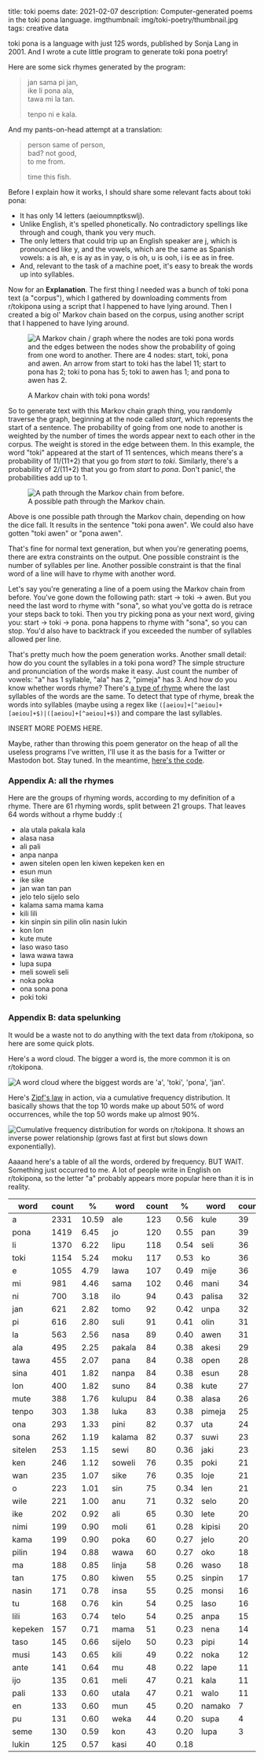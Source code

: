title: toki poems
date: 2021-02-07
description: Computer-generated poems in the toki pona language.
imgthumbnail: img/toki-poetry/thumbnail.jpg
tags: creative data

toki pona is a language with just 125 words, published by Sonja Lang in 2001. And I wrote a cute little program to generate toki pona poetry!

Here are some sick rhymes generated by the program:

> jan sama pi jan,  
> ike li pona ala,  
> tawa mi la tan.  
>  
> tenpo ni e kala.

And my pants-on-head attempt at a translation:

> person same of person,  
> bad? not good,  
> to me from.  
>  
> time this fish.

Before I explain how it works, I should share some relevant facts about toki pona:

* It has only 14 letters (aeioumnptkswlj).
* Unlike English, it's spelled phonetically. No contradictory spellings like through and cough, thank you very much.
* The only letters that could trip up an English speaker are j, which is pronounced like y, and the vowels, which are the same as Spanish vowels: a is ah, e is ay as in yay, o is oh, u is ooh, i is ee as in free.
* And, relevant to the task of a machine poet, it's easy to break the words up into syllables.

Now for an **Explanation**. The first thing I needed was a bunch of toki pona text (a "corpus"), which I gathered by downloading comments from r/tokipona using a script that I happened to have lying around. Then I created a big ol' Markov chain based on the corpus, using another script that I happened to have lying around.

<figure>

<img src="{{ url_for('static', filename='img/toki-poetry/chain.png') }}"
     alt="A Markov chain / graph where the nodes are toki pona words and the edges between the nodes show the probability of going from one word to another. There are 4 nodes: start, toki, pona and awen. An arrow from start to toki has the label 11; start to pona has 2; toki to pona has 5; toki to awen has 1; and pona to awen has 2."
     class="centered">

<figcaption>A Markov chain with toki pona words!</figcaption>
</figure>

So to generate text with this Markov chain graph thing, you randomly traverse the graph, beginning at the node called *start*, which represents the start of a sentence. The probability of going from one node to another is weighted by the number of times the words appear next to each other in the corpus. The weight is stored in the edge between them. In this example, the word "toki" appeared at the start of 11 sentences, which means there's a probability of 11/(11+2) that you go from *start* to *toki*. Similarly, there's a probability of 2/(11+2) that you go from *start* to *pona*. Don't panic!, the probabilities add up to 1.

<figure>
<img src="{{ url_for('static', filename='img/toki-poetry/path.png') }}"
     alt="A path through the Markov chain from before."
     class="centered">

<figcaption>A possible path through the Markov chain.</figcaption>
</figure>

Above is one possible path through the Markov chain, depending on how the dice fall. It results in the sentence "toki pona awen". We could also have gotten "toki awen" or "pona awen".

That's fine for normal text generation, but when you're generating poems, there are extra constraints on the output. One possible constraint is the number of syllables per line. Another possible constraint is that the final word of a line will have to rhyme with another word.

Let's say you're generating a line of a poem using the Markov chain from before. You've gone down the following path: start -> toki -> awen. But you need the last word to rhyme with "sona", so what you've gotta do is retrace your steps back to toki. Then you try picking pona as your next word, giving you: start -> toki -> pona. pona happens to rhyme with "sona", so you can stop. You'd also have to backtrack if you exceeded the number of syllables allowed per line.

That's pretty much how the poem generation works. Another small detail: how do you count the syllables in a toki pona word? The simple structure and pronunciation of the words make it easy. Just count the number of vowels: "a" has 1 syllable, "ala" has 2, "pimeja" has 3. And how do you know whether words rhyme? There's [a type of rhyme](https://en.wikipedia.org/wiki/Rhyme) where the last syllables of the words are the same. To detect that type of rhyme, break the words into syllables (maybe using a regex like `([aeiou]+[^aeiou]+[aeiou]+$)|([aeiou]+[^aeiou]+$)`) and compare the last syllables.

INSERT MORE POEMS HERE.

Maybe, rather than throwing this poem generator on the heap of all the useless programs I've written, I'll use it as the basis for a Twitter or Mastodon bot. Stay tuned. In the meantime, [here's the code](https://github.com/Kevinpgalligan/toki-poems).

### Appendix A: all the rhymes
Here are the groups of rhyming words, according to my definition of a rhyme. There are 61 rhyming words, split between 21 groups. That leaves 64 words without a rhyme buddy :(

* ala utala pakala kala
* alasa nasa
* ali pali
* anpa nanpa
* awen sitelen open len kiwen kepeken ken en
* esun mun
* ike sike
* jan wan tan pan
* jelo telo sijelo selo
* kalama sama mama kama
* kili lili
* kin sinpin sin pilin olin nasin lukin
* kon lon
* kute mute
* laso waso taso
* lawa wawa tawa
* lupa supa
* meli soweli seli
* noka poka
* ona sona pona
* poki toki

### Appendix B: data spelunking
It would be a waste not to do anything with the text data from r/tokipona, so here are some quick plots.

Here's a word cloud. The bigger a word is, the more common it is on r/tokipona.

<img src="{{ url_for('static', filename='img/toki-poetry/word-cloud.png') }}"
     alt="A word cloud where the biggest words are 'a', 'toki', 'pona', 'jan'."
     class="centered">

Here's [Zipf's law](https://en.wikipedia.org/wiki/Zipf%27s_law) in action, via a cumulative frequency distribution. It basically shows that the top 10 words make up about 50% of word occurrences, while the top 50 words make up almost 90%.

<img src="{{ url_for('static', filename='img/toki-poetry/cdf.png') }}"
     alt="Cumulative frequency distribution for words on r/tokipona. It shows an inverse power relationship (grows fast at first but slows down exponentially)."
     class="centered">

Aaaand here's a table of all the words, ordered by frequency. BUT WAIT. Something just occurred to me. A lot of people write in English on r/tokipona, so the letter "a" probably appears more popular here than it is in reality.

<div class="cooltablewrap">
<table>
<thead>
<tr><th>word</th><th>count</th><th>%</th>
<th>word</th><th>count</th><th>%</th>
<th>word</th><th>count</th><th>%</th></tr>
</thead>
<tbody>
<tr><td>a</td><td>2331</td><td>10.59</td><td>ale</td><td>123</td><td>0.56</td><td>kule</td><td>39</td><td>0.18</td></tr>
<tr><td>pona</td><td>1419</td><td>6.45</td><td>jo</td><td>120</td><td>0.55</td><td>pan</td><td>39</td><td>0.18</td></tr>
<tr><td>li</td><td>1370</td><td>6.22</td><td>lipu</td><td>118</td><td>0.54</td><td>seli</td><td>36</td><td>0.16</td></tr>
<tr><td>toki</td><td>1154</td><td>5.24</td><td>moku</td><td>117</td><td>0.53</td><td>ko</td><td>36</td><td>0.16</td></tr>
<tr><td>e</td><td>1055</td><td>4.79</td><td>lawa</td><td>107</td><td>0.49</td><td>mije</td><td>36</td><td>0.16</td></tr>
<tr><td>mi</td><td>981</td><td>4.46</td><td>sama</td><td>102</td><td>0.46</td><td>mani</td><td>34</td><td>0.15</td></tr>
<tr><td>ni</td><td>700</td><td>3.18</td><td>ilo</td><td>94</td><td>0.43</td><td>palisa</td><td>32</td><td>0.15</td></tr>
<tr><td>jan</td><td>621</td><td>2.82</td><td>tomo</td><td>92</td><td>0.42</td><td>unpa</td><td>32</td><td>0.15</td></tr>
<tr><td>pi</td><td>616</td><td>2.80</td><td>suli</td><td>91</td><td>0.41</td><td>olin</td><td>31</td><td>0.14</td></tr>
<tr><td>la</td><td>563</td><td>2.56</td><td>nasa</td><td>89</td><td>0.40</td><td>awen</td><td>31</td><td>0.14</td></tr>
<tr><td>ala</td><td>495</td><td>2.25</td><td>pakala</td><td>84</td><td>0.38</td><td>akesi</td><td>29</td><td>0.13</td></tr>
<tr><td>tawa</td><td>455</td><td>2.07</td><td>pana</td><td>84</td><td>0.38</td><td>open</td><td>28</td><td>0.13</td></tr>
<tr><td>sina</td><td>401</td><td>1.82</td><td>nanpa</td><td>84</td><td>0.38</td><td>esun</td><td>28</td><td>0.13</td></tr>
<tr><td>lon</td><td>400</td><td>1.82</td><td>suno</td><td>84</td><td>0.38</td><td>kute</td><td>27</td><td>0.12</td></tr>
<tr><td>mute</td><td>388</td><td>1.76</td><td>kulupu</td><td>84</td><td>0.38</td><td>alasa</td><td>26</td><td>0.12</td></tr>
<tr><td>tenpo</td><td>303</td><td>1.38</td><td>luka</td><td>83</td><td>0.38</td><td>pimeja</td><td>25</td><td>0.11</td></tr>
<tr><td>ona</td><td>293</td><td>1.33</td><td>pini</td><td>82</td><td>0.37</td><td>uta</td><td>24</td><td>0.11</td></tr>
<tr><td>sona</td><td>262</td><td>1.19</td><td>kalama</td><td>82</td><td>0.37</td><td>suwi</td><td>23</td><td>0.10</td></tr>
<tr><td>sitelen</td><td>253</td><td>1.15</td><td>sewi</td><td>80</td><td>0.36</td><td>jaki</td><td>23</td><td>0.10</td></tr>
<tr><td>ken</td><td>246</td><td>1.12</td><td>soweli</td><td>76</td><td>0.35</td><td>poki</td><td>21</td><td>0.10</td></tr>
<tr><td>wan</td><td>235</td><td>1.07</td><td>sike</td><td>76</td><td>0.35</td><td>loje</td><td>21</td><td>0.10</td></tr>
<tr><td>o</td><td>223</td><td>1.01</td><td>sin</td><td>75</td><td>0.34</td><td>len</td><td>21</td><td>0.10</td></tr>
<tr><td>wile</td><td>221</td><td>1.00</td><td>anu</td><td>71</td><td>0.32</td><td>selo</td><td>20</td><td>0.09</td></tr>
<tr><td>ike</td><td>202</td><td>0.92</td><td>ali</td><td>65</td><td>0.30</td><td>lete</td><td>20</td><td>0.09</td></tr>
<tr><td>nimi</td><td>199</td><td>0.90</td><td>moli</td><td>61</td><td>0.28</td><td>kipisi</td><td>20</td><td>0.09</td></tr>
<tr><td>kama</td><td>199</td><td>0.90</td><td>poka</td><td>60</td><td>0.27</td><td>jelo</td><td>20</td><td>0.09</td></tr>
<tr><td>pilin</td><td>194</td><td>0.88</td><td>wawa</td><td>60</td><td>0.27</td><td>oko</td><td>18</td><td>0.08</td></tr>
<tr><td>ma</td><td>188</td><td>0.85</td><td>linja</td><td>58</td><td>0.26</td><td>waso</td><td>18</td><td>0.08</td></tr>
<tr><td>tan</td><td>175</td><td>0.80</td><td>kiwen</td><td>55</td><td>0.25</td><td>sinpin</td><td>17</td><td>0.08</td></tr>
<tr><td>nasin</td><td>171</td><td>0.78</td><td>insa</td><td>55</td><td>0.25</td><td>monsi</td><td>16</td><td>0.07</td></tr>
<tr><td>tu</td><td>168</td><td>0.76</td><td>kin</td><td>54</td><td>0.25</td><td>laso</td><td>16</td><td>0.07</td></tr>
<tr><td>lili</td><td>163</td><td>0.74</td><td>telo</td><td>54</td><td>0.25</td><td>anpa</td><td>15</td><td>0.07</td></tr>
<tr><td>kepeken</td><td>157</td><td>0.71</td><td>mama</td><td>51</td><td>0.23</td><td>nena</td><td>14</td><td>0.06</td></tr>
<tr><td>taso</td><td>145</td><td>0.66</td><td>sijelo</td><td>50</td><td>0.23</td><td>pipi</td><td>14</td><td>0.06</td></tr>
<tr><td>musi</td><td>143</td><td>0.65</td><td>kili</td><td>49</td><td>0.22</td><td>noka</td><td>12</td><td>0.05</td></tr>
<tr><td>ante</td><td>141</td><td>0.64</td><td>mu</td><td>48</td><td>0.22</td><td>lape</td><td>11</td><td>0.05</td></tr>
<tr><td>ijo</td><td>135</td><td>0.61</td><td>meli</td><td>47</td><td>0.21</td><td>kala</td><td>11</td><td>0.05</td></tr>
<tr><td>pali</td><td>133</td><td>0.60</td><td>utala</td><td>47</td><td>0.21</td><td>walo</td><td>11</td><td>0.05</td></tr>
<tr><td>en</td><td>133</td><td>0.60</td><td>mun</td><td>45</td><td>0.20</td><td>namako</td><td>7</td><td>0.03</td></tr>
<tr><td>pu</td><td>131</td><td>0.60</td><td>weka</td><td>44</td><td>0.20</td><td>supa</td><td>4</td><td>0.02</td></tr>
<tr><td>seme</td><td>130</td><td>0.59</td><td>kon</td><td>43</td><td>0.20</td><td>lupa</td><td>3</td><td>0.01</td></tr>
<tr><td>lukin</td><td>125</td><td>0.57</td><td>kasi</td><td>40</td><td>0.18</td></tr>
</tbody>
</table>
</div>
